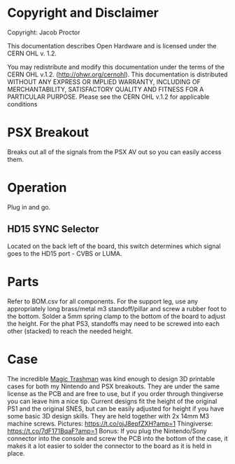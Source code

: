 # Copyright and Disclaimer
Copyright: Jacob Proctor

This documentation describes Open Hardware and is licensed under the
CERN OHL v. 1.2.

You may redistribute and modify this documentation under the terms of the
CERN OHL v.1.2. (http://ohwr.org/cernohl). This documentation is distributed
WITHOUT ANY EXPRESS OR IMPLIED WARRANTY, INCLUDING OF
MERCHANTABILITY, SATISFACTORY QUALITY AND FITNESS FOR A
PARTICULAR PURPOSE. Please see the CERN OHL v.1.2 for applicable
conditions

# PSX Breakout
Breaks out all of the signals from the PSX AV out so you can easily access them. 

# Operation
Plug in and go.

## HD15 SYNC Selector 
Located on the back left of the board, this switch determines which signal goes to the HD15 port - CVBS or LUMA.

# Parts
Refer to BOM.csv for all components. For the support leg, use any appropriately long brass/metal m3 standoff/pillar and screw a rubber foot to the bottom. Solder a 5mm spring clamp to the bottom of the board to adjust the height.
For the phat PS3, standoffs may need to be screwed into each other (stacked) to reach the needed height.

# Case
The incredible [Magic Trashman](https://twitter.com/MagicTrashman) was kind enough to design 3D printable cases for both my Nintendo and PSX breakouts. They are under the same license as the PCB and are free to use, but if you order through thingiverse you can leave him a nice tip. Current designs fit the height of the original PS1 and the original SNES, but can be easily adjusted for height if you have some basic 3D design skills. They are held together with 2x 14mm M3 machine screws.
Pictures: https://t.co/ojJ8epfZXH?amp=1
Thingiverse: https://t.co/7dF171BqaF?amp=1
Bonus: If you plug the Nintendo/Sony connector into the console and screw the PCB into the bottom of the case, it makes it a lot easier to solder the connector to the board as it is held in place.

